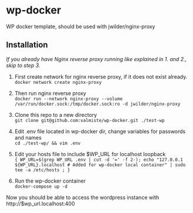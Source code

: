 # wp-docker
WP docker template, should be used with jwilder/nginx-proxy

## Installation
_If you already have Nginx reverse proxy running like explained in 1. and 2., skip to step 3._
1. First create network for nginx reverse proxy, if it does not exist already.\
`docker network create nginx-proxy`

2. Then run nginx reverse proxy\
`docker run --network nginx-proxy --volume /var/run/docker.sock:/tmp/docker.sock:ro -d jwilder/nginx-proxy`

3. Clone this repo to a new directory\
`git clone git@github.com:valmiste/wp-docker.git ./test-wp`

4. Edit .env file located in wp-docker dir, change variables for passwords and names\
`cd ./test-wp/ && vim .env`

4. Edit your hosts file to include $WP_URL for localhost loopback\
`{ WP_URL=$(grep WP_URL .env | cut -d '=' -f 2-); echo "127.0.0.1 ${WP_URL}.localhost # Added for wp-docker local container" | sudo tee -a /etc/hosts ; }`

5. Run the wp-docker container\
`docker-compose up -d`

Now you should be able to access the wordpress instance with\
http://$wp_url.localhost:400 
